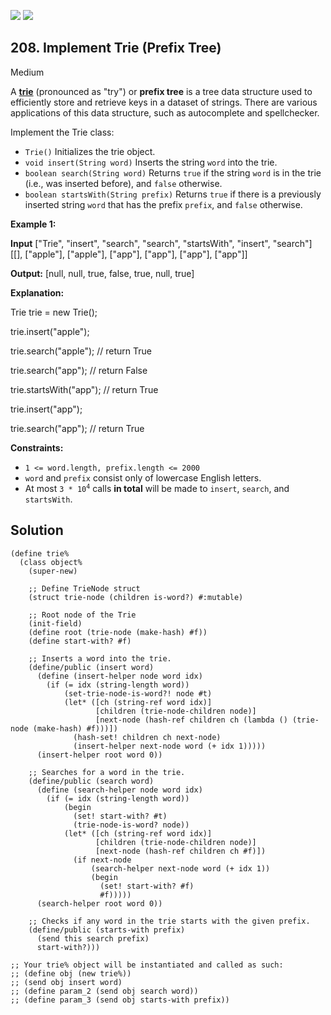 [![](https://img.shields.io/github/stars/javadev/LeetCode-in-All?label=Stars&style=flat-square)](https://github.com/javadev/LeetCode-in-All)
[![](https://img.shields.io/github/forks/javadev/LeetCode-in-All?label=Fork%20me%20on%20GitHub%20&style=flat-square)](https://github.com/javadev/LeetCode-in-All/fork)

## 208\. Implement Trie (Prefix Tree)

Medium

A [**trie**](https://en.wikipedia.org/wiki/Trie) (pronounced as "try") or **prefix tree** is a tree data structure used to efficiently store and retrieve keys in a dataset of strings. There are various applications of this data structure, such as autocomplete and spellchecker.

Implement the Trie class:

*   `Trie()` Initializes the trie object.
*   `void insert(String word)` Inserts the string `word` into the trie.
*   `boolean search(String word)` Returns `true` if the string `word` is in the trie (i.e., was inserted before), and `false` otherwise.
*   `boolean startsWith(String prefix)` Returns `true` if there is a previously inserted string `word` that has the prefix `prefix`, and `false` otherwise.

**Example 1:**

**Input** ["Trie", "insert", "search", "search", "startsWith", "insert", "search"] [[], ["apple"], ["apple"], ["app"], ["app"], ["app"], ["app"]]

**Output:** [null, null, true, false, true, null, true]

**Explanation:** 

Trie trie = new Trie(); 

trie.insert("apple"); 

trie.search("apple"); // return True 

trie.search("app"); // return False 

trie.startsWith("app"); // return True 

trie.insert("app"); 

trie.search("app"); // return True

**Constraints:**

*   `1 <= word.length, prefix.length <= 2000`
*   `word` and `prefix` consist only of lowercase English letters.
*   At most <code>3 * 10<sup>4</sup></code> calls **in total** will be made to `insert`, `search`, and `startsWith`.

## Solution

```racket
(define trie%
  (class object%
    (super-new)

    ;; Define TrieNode struct
    (struct trie-node (children is-word?) #:mutable)

    ;; Root node of the Trie
    (init-field)
    (define root (trie-node (make-hash) #f))
    (define start-with? #f)

    ;; Inserts a word into the trie.
    (define/public (insert word)
      (define (insert-helper node word idx)
        (if (= idx (string-length word))
            (set-trie-node-is-word?! node #t)
            (let* ([ch (string-ref word idx)]
                   [children (trie-node-children node)]
                   [next-node (hash-ref children ch (lambda () (trie-node (make-hash) #f)))])
              (hash-set! children ch next-node)
              (insert-helper next-node word (+ idx 1)))))
      (insert-helper root word 0))

    ;; Searches for a word in the trie.
    (define/public (search word)
      (define (search-helper node word idx)
        (if (= idx (string-length word))
            (begin
              (set! start-with? #t)
              (trie-node-is-word? node))
            (let* ([ch (string-ref word idx)]
                   [children (trie-node-children node)]
                   [next-node (hash-ref children ch #f)])
              (if next-node
                  (search-helper next-node word (+ idx 1))
                  (begin
                    (set! start-with? #f)
                    #f)))))
      (search-helper root word 0))

    ;; Checks if any word in the trie starts with the given prefix.
    (define/public (starts-with prefix)
      (send this search prefix)
      start-with?)))

;; Your trie% object will be instantiated and called as such:
;; (define obj (new trie%))
;; (send obj insert word)
;; (define param_2 (send obj search word))
;; (define param_3 (send obj starts-with prefix))
```